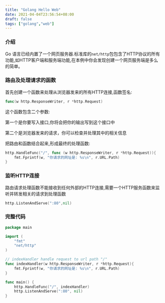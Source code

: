```yaml
---
title: "Golang Hello Web"
date: 2021-04-04T23:56:54+08:00
draft: false
tags: ["golang","web"]
---
```




### 介绍

Go 语言已经内置了一个网页服务器.标准库的`net/http`包包含了HTTP协议的所有功能,如HTTP客户端和服务端功能,在本例中你会发现创建一个网页服务端是多么的简单。


### 路由及处理请求的函数

首先创建一个函数来处理从浏览器发来的所有HTTP连接,函数签名:

```go
func(w http.ResponseWriter, r *http.Request)
```

这个函数包含二个参数:

第一个是你要写入接口,你将会把你的输出写到这个接口中

第二个是浏览器发来的请求，你可以检查并处理其中的相关信息

把路由和函数结合起来,形成最终的处理函数:

```go
http.HandleFunc("/", func (w http.ResponseWriter, r *http.Request)){
    fmt.Fprintf(w, "你请求的网址是: %s\n", r.URL.Path)
}
```

### 监听HTTP连接

路由请求处理函数不能接收到任何外部的HTTP连接,需要一个HTTP服务函数来监听并转发相关的请求到处理函数

```go
http.ListenAndServe(":80",nil)
```

### 完整代码

```go
package main

import (
    "fmt"
    "net/http"
)

// indexHandler handle request to url path "/"
func indexHandler(w http.ResponseWriter, r *http.Request){
    fmt.Fprintf(w, "你请求的网址是: %s\n", r.URL.Path)
}

func main() {
    http.HandleFunc("/", indexHandler)
    http.ListenAndServe(":80", nil)
}
```